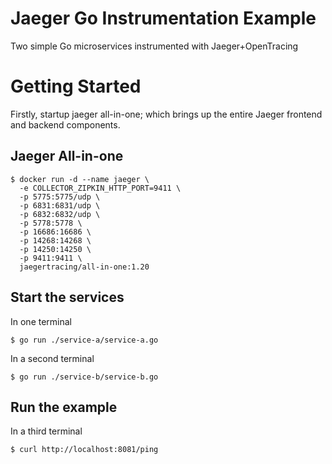 # Jaeger Go Instrumentation Example
Two simple Go microservices instrumented with Jaeger+OpenTracing

# Getting Started
Firstly, startup jaeger all-in-one; which brings up the
entire Jaeger frontend and backend components.

## Jaeger All-in-one
```
$ docker run -d --name jaeger \
  -e COLLECTOR_ZIPKIN_HTTP_PORT=9411 \
  -p 5775:5775/udp \
  -p 6831:6831/udp \
  -p 6832:6832/udp \
  -p 5778:5778 \
  -p 16686:16686 \
  -p 14268:14268 \
  -p 14250:14250 \
  -p 9411:9411 \
  jaegertracing/all-in-one:1.20
```

## Start the services

In one terminal

```
$ go run ./service-a/service-a.go
```

In a second terminal

```
$ go run ./service-b/service-b.go
```

## Run the example

In a third terminal

```
$ curl http://localhost:8081/ping
```